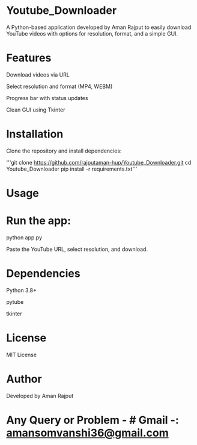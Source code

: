 # Youtube_Downloader
A Python-based application developed by Aman Rajput to easily download YouTube videos with options for resolution, format, and a simple GUI.

# Features

Download videos via URL

Select resolution and format (MP4, WEBM)

Progress bar with status updates

Clean GUI using Tkinter

# Installation

Clone the repository and install dependencies:

'''git clone https://github.com/rajputaman-hup/Youtube_Downloader.git
cd Youtube_Downloader
pip install -r requirements.txt'''

# Usage

# Run the app:

python app.py

Paste the YouTube URL, select resolution, and download.

# Dependencies

Python 3.8+

pytube

tkinter

# License

MIT License

# Author

Developed by Aman Rajput
# Any Query or Problem  - # Gmail -: amansomvanshi36@gmail.com
